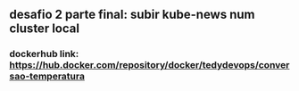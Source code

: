 ## desafio 2 parte final: subir kube-news num cluster local 
### dockerhub link: https://hub.docker.com/repository/docker/tedydevops/conversao-temperatura
